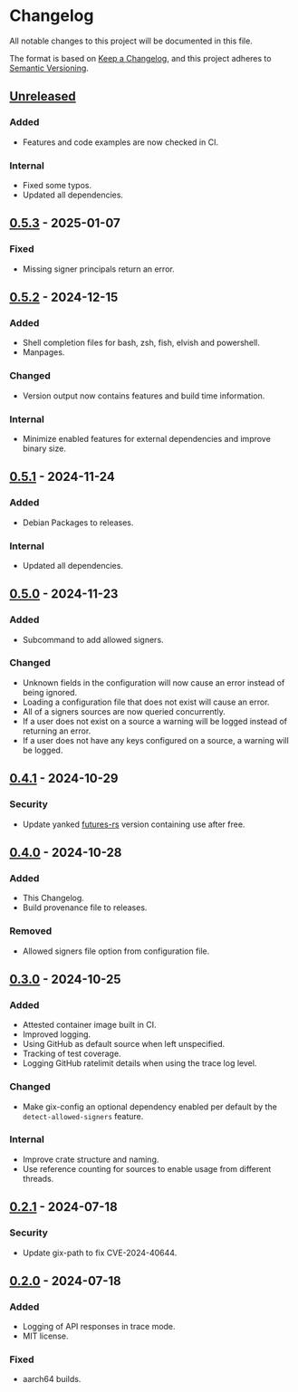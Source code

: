 # Changelog

All notable changes to this project will be documented in this file.

The format is based on [Keep a Changelog](https://keepachangelog.com/en/1.1.0/),
and this project adheres to [Semantic Versioning](https://semver.org/spec/v2.0.0.html).

## [Unreleased]

### Added

- Features and code examples are now checked in CI.

### Internal

- Fixed some typos.
- Updated all dependencies.

## [0.5.3] - 2025-01-07

### Fixed

- Missing signer principals return an error.

## [0.5.2] - 2024-12-15

### Added

- Shell completion files for bash, zsh, fish, elvish and powershell.
- Manpages.

### Changed

- Version output now contains features and build time information.

### Internal

- Minimize enabled features for external dependencies and improve binary size.

## [0.5.1] - 2024-11-24

### Added

- Debian Packages to releases.

### Internal

- Updated all dependencies.

## [0.5.0] - 2024-11-23

### Added

- Subcommand to add allowed signers.

### Changed

- Unknown fields in the configuration will now cause an error instead of being ignored.
- Loading a configuration file that does not exist will cause an error.
- All of a signers sources are now queried concurrently.
- If a user does not exist on a source a warning will be logged instead of returning an error.
- If a user does not have any keys configured on a source, a warning will be logged.

## [0.4.1] - 2024-10-29

### Security

- Update yanked [futures-rs](https://github.com/rust-lang/futures-rs) version containing use after free.

## [0.4.0] - 2024-10-28

### Added

- This Changelog.
- Build provenance file to releases.

### Removed

- Allowed signers file option from configuration file.

## [0.3.0] - 2024-10-25

### Added

- Attested container image built in CI.
- Improved logging.
- Using GitHub as default source when left unspecified.
- Tracking of test coverage.
- Logging GitHub ratelimit details when using the trace log level.

### Changed

- Make gix-config an optional dependency enabled per default by the `detect-allowed-signers` feature.

### Internal

- Improve crate structure and naming.
- Use reference counting for sources to enable usage from different threads.

## [0.2.1] - 2024-07-18

### Security

- Update gix-path to fix CVE-2024-40644.

## [0.2.0] - 2024-07-18

### Added

- Logging of API responses in trace mode.
- MIT license.

### Fixed

- aarch64 builds.

[unreleased]: https://github.com/SRv6d/hanko/compare/v0.5.3...HEAD
[0.5.3]: https://github.com/SRv6d/hanko/compare/v0.5.2...v0.5.3
[0.5.2]: https://github.com/SRv6d/hanko/compare/v0.5.1...v0.5.2
[0.5.1]: https://github.com/SRv6d/hanko/compare/v0.5.0...v0.5.1
[0.5.0]: https://github.com/SRv6d/hanko/compare/v0.4.1...v0.5.0
[0.4.1]: https://github.com/SRv6d/hanko/compare/v0.4.0...v0.4.1
[0.4.0]: https://github.com/SRv6d/hanko/compare/v0.3.0...v0.4.0
[0.3.0]: https://github.com/SRv6d/hanko/compare/v0.2.1...v0.3.0
[0.2.1]: https://github.com/SRv6d/hanko/compare/v0.2.0...v0.2.1
[0.2.0]: https://github.com/SRv6d/hanko/compare/v0.1.0...v0.2.0
